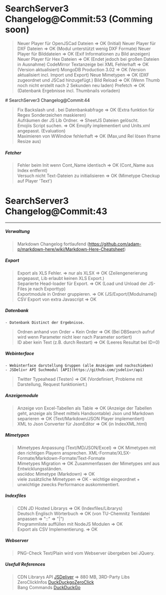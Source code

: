 # SearchServer3 Changelog@Commit:53 (Comming soon)

> Neuer Player für OpenJSCad Dateien			=> OK (Initial)
> Neuer Player für DXF Dateien					=> OK (Modul unterstützt wenig DXF Formate)
> Neuer Player für Bilddateien					=> OK (Exif Informationen zu Bild anzeigen)
> Neuer Player für Hex Dateien					=> OK (Endet jedoch bei großen Dateien in Ausnahme)
> CodeMirror Textanzeige bei XML Fehlerhaft		=> OK (Version aktualisiert)
> MongoDB Production 3.02						=> OK (Version aktualisiert incl. Import und Export)
> Neue Mimetypen								=> OK (DXF zugeordnet und JSCad hinzugefügt.)
> Bild Reload									=> OK (Wenn Thumb noch nicht erstellt nach 2 Sekunden neu laden)
> Prefetch										=> OK (Datenbank Ergebnisse incl. Thumbnails vorladen)

﻿# SearchServer3 Changelog@Commit:44

> Fix Backslash und . bei Datenbankabfrage 		=> OK (Extra funktion für Regex Sonderzeichen maskieren)<BR>
> Aufräumen der JS Lib Ordner.					=> SheetJS Dateien gelöscht.<BR>
> Emojiis Script suchen.						=> OK Emojify implementiert und Units.xml angepasst. (Evaluation)<BR>
> Maximieren von WWindow fehlerhaft				=> OK (Max,und Rel lösen Iframe Resize aus)<BR>

##### Fetcher
> Fehler beim Init wenn Cont_Name identisch		=> OK (Cont_Name aus Index entfernt)<BR>
> Versuch nicht Text-Dateien zu initialisieren	=> OK (Mimetype Checkup auf Player 'Text')<BR>

# SearchServer3 Changelog@Commit:43
----
##### Verwaltung
> Markdown Changelog fortlaufend (https://github.com/adam-p/markdown-here/wiki/Markdown-Here-Cheatsheet)

##### Export
> Export als XLS Fehler. => nur als XLSX 		=> OK (Zeilengenerierung angepasst, Lib erlaubt keinen XLS Export.)<BR>
> Separierte Head-loader für Export. 			=> OK (Load und Unload der JS-Files je nach Exporttyp)<BR>
> Exportmodule in Ordner gruppieren. 			=> OK (JS/Export/[Modulname])<BR>
> CSV Export von extra Javascript	 			=> OK <BR>

##### Datenbank
```
- Datenbank Distinct der Ergebnisse.
```

> Ordnen anhand von Order + Kein Order			=> OK (Bei DBSearch aufruf wird wenn Parameter nicht leer nach Parameter sortiert)<BR>
> ID aber kein Text (z.B. durch Restart)  		=> OK (Leeres Resultat bei ID=0)<BR>

##### Webinterface
```
- Webinterface darstellung Gruppen (alle Anzeigen und nachschieben)
- JSDelivr API Suchmodul [API](https://github.com/jsdelivr/api)
```

> Twitter Typeahead  (Testen) 					=> OK (Vordefiniert, Probleme mit Darstellung, Request funktioniert.)<BR>

##### Anzeigemodule
> Anzeige von Excel-Tabellen als Table			=> OK (Anzeige der Tabellen geht, anzeige als Sheet mittels Handsontable)
> Json und Markdown separieren					=> OK (Text/Markdown/JSON Player implementiert) <BR>
> XML to Json Converter für JsonEditor 			=> OK (in IndexXML.html)<BR>


##### Mimetypen
> Mimetypes Anpassung (Text/MD/JSON/Excel)		=> OK Mimetypen mit den richtigen Playern ansprechen. XML-Formate/XLSX-Formate/Markdown-Formate/Text-Formate<BR>
> Mimetypes Migration							=> OK Zusammenfassen der Mimetypes xml aus Entwicklungsständen.<BR>
> asciidoc Mimetype (Markdown)					=> OK<BR>
> viele zusätzliche Mimetypen 					=> OK - wichtige eingeordnet + unwichtige zwecks Performance auskommentiert. <BR>

##### Indexfiles
> CDN JD Hosted Librarys						=> OK (Indexfiles/Librarys)<BR>
> Deutsch Englisch Wörterbuch					=> OK (von TU-Chemnitz Textdatei anpassen => "::" => "|")<BR>
> Programmliste auffüllen mit NodeJS Modulen	=> OK<BR>
> Export als CSV Implementierung.				=> OK<BR>

##### Webserver
> PNG-Check Text/Plain wird vom Webserver übergeben bei JQuery.

##### Usefull References
> CDN Librarys API [JSDeliver](https://github.com/jsdelivr/jsdelivr) => 880 MB, 3RD-Party Libs <BR>
> ZeroClickInfos [DuckDuckgoZeroClick](https://duckduckgo.com/api) <BR>
> Bang Commands [DuckDuckGo](https://duckduckgo.com/bang.html) <BR>
